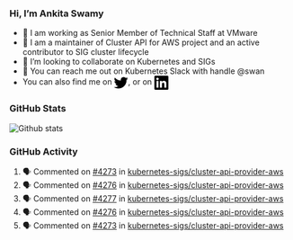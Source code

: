 ### Hi, I’m Ankita Swamy

- 💼 I am working as Senior Member of Technical Staff at VMware
- 👀 I am a maintainer of Cluster API for AWS project and an active contributor to SIG cluster lifecycle
- 💞️ I’m looking to collaborate on Kubernetes and SIGs
- 💬 You can reach me out on Kubernetes Slack with handle @swan
- You can also find me on <a href="https://twitter.com/SwamyAnkita" target="blank"><img align="center" src="https://raw.githubusercontent.com/Ankitasw/Ankitasw/master/svg/twitter.svg" alt="Ankitasw" height="25" width="25" color="#1DA1f2" /></a>, or on <a href="https://www.linkedin.com/in/Ankitaswamy/" target="blank"><img align="center" src="https://raw.githubusercontent.com/Ankitasw/Ankitasw/master/svg/linkedin.svg" alt="Ankitasw" height="25" width="25" /></a>

### GitHub Stats
![Github stats](https://github-readme-stats.vercel.app/api?username=Ankitasw&count_private=true&show_icons=true&theme=tokyonight)

### GitHub Activity 
<!--START_SECTION:activity-->
1. 🗣 Commented on [#4273](https://github.com/kubernetes-sigs/cluster-api-provider-aws/issues/4273) in [kubernetes-sigs/cluster-api-provider-aws](https://github.com/kubernetes-sigs/cluster-api-provider-aws)
2. 🗣 Commented on [#4276](https://github.com/kubernetes-sigs/cluster-api-provider-aws/issues/4276) in [kubernetes-sigs/cluster-api-provider-aws](https://github.com/kubernetes-sigs/cluster-api-provider-aws)
3. 🗣 Commented on [#4277](https://github.com/kubernetes-sigs/cluster-api-provider-aws/issues/4277) in [kubernetes-sigs/cluster-api-provider-aws](https://github.com/kubernetes-sigs/cluster-api-provider-aws)
4. 🗣 Commented on [#4276](https://github.com/kubernetes-sigs/cluster-api-provider-aws/issues/4276) in [kubernetes-sigs/cluster-api-provider-aws](https://github.com/kubernetes-sigs/cluster-api-provider-aws)
5. 🗣 Commented on [#4273](https://github.com/kubernetes-sigs/cluster-api-provider-aws/issues/4273) in [kubernetes-sigs/cluster-api-provider-aws](https://github.com/kubernetes-sigs/cluster-api-provider-aws)
<!--END_SECTION:activity-->

